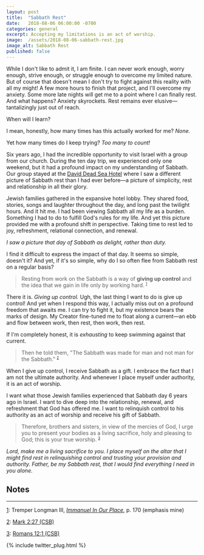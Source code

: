 ```yaml
---
layout: post
title:  "Sabbath Rest"
date:   2018-08-06 06:00:00 -0700
categories: general
excerpt: Accepting my limitations is an act of worship.
image:  /assets/2018-08-06-sabbath-rest.jpg
image_alt: Sabbath Rest
published: false
---
```


While I don't like to admit it, I am finite. I can never work enough, worry enough, strive enough, or struggle enough to overcome my limited nature. But of course that doesn't mean I don't try to fight against this reality with all my might! A few more hours to finish that project, and I'll overcome my anxiety. Some more late nights will get me to a point where I can finally rest. And what happens? Anxiety skyrockets. Rest remains ever elusive&mdash;tantalizingly just out of reach. 

When will I learn?

I mean, honestly, how many times has this actually worked for me? *None.* 

Yet how many times do I keep trying? *Too many to count!*

Six years ago, I had the incredible opportunity to visit Israel with a group from our church. During the ten day trip, we experienced only one weekend, but it had a profound impact on my understanding of Sabbath. Our group stayed at the [David Dead Sea Hotel](https://www.grandhotels-israel.com/david-dead-sea-hotel) where I saw a different picture of Sabbath rest than I had ever before&mdash;a picture of simplicity, rest and relationship in all their glory.

Jewish families gathered in the expansive hotel lobby. They shared food, stories, songs and laughter throughout the day, and long past the twilight hours. And it hit me. I had been viewing Sabbath all my life as a burden. Something I had to do to fulfill God's rules for my life. And yet this picture provided me with a profound shift in perspective. Taking time to rest led to joy, refreshment, relational connection, and renewal.

<em>I saw a picture that day of Sabbath as delight, rather than duty.</em>

I find it difficult to express the impact of that day. It seems so simple, doesn't it? And yet, if it's so simple, why do I so often flee from Sabbath rest on a regular basis?

> Resting from work on the Sabbath is a way of **giving up control** and the idea that we gain in life only by working hard. <sup style="font-size: .6em"><a name="footnoteRef1" href="{{ post.url }}#footnote1">1</a></sup>

There it is. *Giving up control.* Ugh, the last thing I want to do is give up control! And yet when I respond this way, I actually miss out on a profound freedom that awaits me. I can try to fight it, but my existence bears the marks of design. My Creator fine-tuned me to float along a current&mdash;an ebb and flow between work, then rest, then work, then rest. 

If I'm completely honest, it is *exhausting* to keep swimming against that current.

> Then he told them, "The Sabbath was made for man and not man for the Sabbath." <sup style="font-size: .6em"><a name="footnoteRef2" href="{{ post.url }}#footnote2">2</a></sup>

When I give up control, I receive Sabbath as a gift. I embrace the fact that I am not the ultimate authority. And whenever I place myself under authority, it is an act of worship.

I want what those Jewish families experienced that Sabbath day 6 years ago in Israel. I want to dive deep into the relationship, renewal, and refreshment that God has offered me. I want to relinquish control to his authority as an act of worship and receive his gift of Sabbath.

> Therefore, brothers and sisters, in view of the mercies of God, I urge you to present your bodies as a living sacrifice, holy and pleasing to God; this is your true worship. <sup style="font-size: .6em"><a name="footnoteRef3" href="{{ post.url }}#footnote3">3</a></sup>

<em>Lord, make me a living sacrifice to you. I place myself on the altar that I might find rest in relinquishing control and trusting your provision and authority. Father, be my Sabbath rest, that I would find everything I need in you alone.</em>

<h2>Notes</h2>

<hr />

<a name="footnote1" href="{{ post.url }}#footnoteRef1">1</a>: Tremper Longman III, <em><a href="https://www.amazon.com/Immanuel-Our-Place-According-Testament/dp/0875526519" target="_blank">Immanuel In Our Place</a></em>, p. 170 (emphasis mine)

<a name="footnote2" href="{{ post.url }}#footnoteRef2">2</a>: <a href="http://read.csbible.com/?book=mark&chapter=2&verse=27" target="_blank">Mark 2:27 (CSB)</a>

<a name="footnote3" href="{{ post.url }}#footnoteRef3">3</a>: <a href="http://read.csbible.com/?book=romans&chapter=12&verse=1" target="_blank">Romans 12:1 (CSB)</a>


{% include twitter_plug.html %}